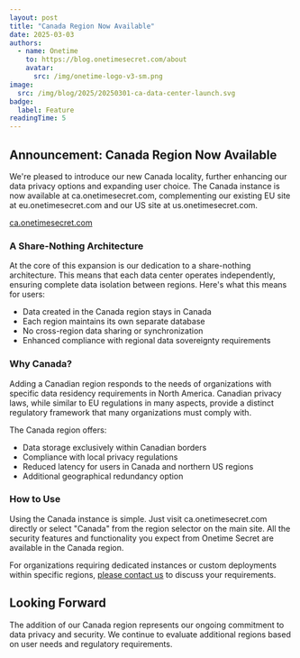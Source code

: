 ```yaml
---
layout: post
title: "Canada Region Now Available"
date: 2025-03-03
authors:
  - name: Onetime
    to: https://blog.onetimesecret.com/about
    avatar:
      src: /img/onetime-logo-v3-sm.png
image:
  src: /img/blog/2025/20250301-ca-data-center-launch.svg
badge:
  label: Feature
readingTime: 5
---
```



## Announcement: Canada Region Now Available

We're pleased to introduce our new Canada locality, further enhancing our data privacy options and expanding user choice. The Canada instance is now available at ca.onetimesecret.com, complementing our existing EU site at eu.onetimesecret.com and our US site at us.onetimesecret.com.


<div class="flex justify-center items-center my-10">
  <a href="https://ca.onetimesecret.com/" class="text-center inline-block">
    <span class="font-brand text-3xl sm:text-4xl md:text-5xl
                 bg-clip-text text-transparent
                 bg-gradient-to-r from-purple-400 via-pink-500 to-red-500
                 animate-flowing-colors
                 hover:animate-bounce
                 transition-all duration-300 ease-in-out
                 transform hover:scale-105
                 rounded-xl
                 dark:border-brand-600">
      ca.onetimesecret.com
    </span>
  </a>
</div>




### A Share-Nothing Architecture

At the core of this expansion is our dedication to a share-nothing architecture. This means that each data center operates independently, ensuring complete data isolation between regions. Here's what this means for users:

- Data created in the Canada region stays in Canada
- Each region maintains its own separate database
- No cross-region data sharing or synchronization
- Enhanced compliance with regional data sovereignty requirements

### Why Canada?

Adding a Canadian region responds to the needs of organizations with specific data residency requirements in North America. Canadian privacy laws, while similar to EU regulations in many aspects, provide a distinct regulatory framework that many organizations must comply with.

The Canada region offers:
- Data storage exclusively within Canadian borders
- Compliance with local privacy regulations
- Reduced latency for users in Canada and northern US regions
- Additional geographical redundancy option

### How to Use

Using the Canada instance is simple. Just visit ca.onetimesecret.com directly or select "Canada" from the region selector on the main site. All the security features and functionality you expect from Onetime Secret are available in the Canada region.

For organizations requiring dedicated instances or custom deployments within specific regions, [please contact us](https://onetimesecret.com/feedback) to discuss your requirements.


## Looking Forward

The addition of our Canada region represents our ongoing commitment to data privacy and security. We continue to evaluate additional regions based on user needs and regulatory requirements.
